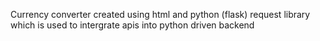 Currency converter created using html and python (flask) request library which is used to intergrate apis into python driven backend
